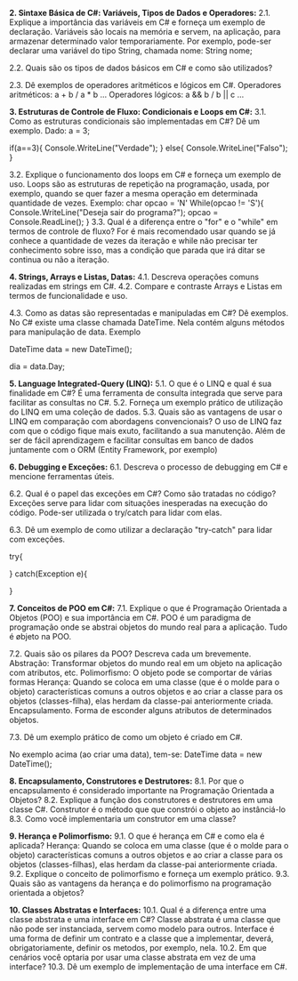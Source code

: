 **2. Sintaxe Básica de C#: Variáveis, Tipos de Dados e Operadores:**
2.1. Explique a importância das variáveis em C# e forneça um exemplo de declaração.
Variáveis são locais na memória e servem, na aplicação, para armazenar determinado valor temporariamente. Por exemplo, pode-ser declarar uma variável do tipo String, chamada nome: String nome;

2.2. Quais são os tipos de dados básicos em C# e como são utilizados?

2.3. Dê exemplos de operadores aritméticos e lógicos em C#.
Operadores aritméticos: a + b / a * b ...
Operadores lógicos: a && b / b || c ...


**3. Estruturas de Controle de Fluxo: Condicionais e Loops em C#:**
3.1. Como as estruturas condicionais são implementadas em C#? Dê um exemplo.
Dado:  a = 3;

if(a==3){ 
    Console.WriteLine("Verdade");
}
else{
    Console.WriteLine("Falso");
}

3.2. Explique o funcionamento dos loops em C# e forneça um exemplo de uso.
Loops são as estruturas de repetição na programação, usada, por exemplo, quando se quer fazer a mesma operação em determinada quantidade de vezes. Exemplo:
char opcao = 'N'
While(opcao != 'S'){
    Console.WriteLine("Deseja sair do programa?");
    opcao = Console.ReadLine();
}
3.3. Qual é a diferença entre o "for" e o "while" em termos de controle de fluxo?
For é mais recomendado usar quando se já conhece a quantidade de vezes da iteração e while não precisar ter conhecimento sobre isso, mas a condição que parada que irá ditar se continua ou não a iteração.


**4. Strings, Arrays e Listas, Datas:**
4.1. Descreva operações comuns realizadas em strings em C#.
4.2. Compare e contraste Arrays e Listas em termos de funcionalidade e uso.

4.3. Como as datas são representadas e manipuladas em C#? Dê exemplos.
No C# existe uma classe chamada DateTime. Nela contém alguns métodos para manipulação de data. Exemplo

DateTime data = new DateTime();

dia = data.Day;


**5. Language Integrated-Query (LINQ):**
5.1. O que é o LINQ e qual é sua finalidade em C#? É uma ferramenta de consulta integrada que serve para facilitar as consultas no C#.
5.2. Forneça um exemplo prático de utilização do LINQ em uma coleção de dados.
5.3. Quais são as vantagens de usar o LINQ em comparação com abordagens convencionais?
O uso de LINQ faz com que o código fique mais exuto, facilitando a sua manutenção. Além de ser de fácil aprendizagem e facilitar consultas em banco de dados juntamente com o ORM (Entity Framework, por exemplo)


**6. Debugging e Exceções:**
6.1. Descreva o processo de debugging em C# e mencione ferramentas úteis.

6.2. Qual é o papel das exceções em C#? Como são tratadas no código?
Exceções serve para lidar com situações inesperadas na execução do código. Pode-ser utilizada o try/catch para lidar com elas. 

6.3. Dê um exemplo de como utilizar a declaração "try-catch" para lidar com exceções.

try{

} catch(Exception e){

}


**7. Conceitos de POO em C#:**
7.1. Explique o que é Programação Orientada a Objetos (POO) e sua importância em C#.
POO é um paradigma de programação onde se abstrai objetos do mundo real para a aplicação. Tudo é øbjeto na POO.

7.2. Quais são os pilares da POO? Descreva cada um brevemente.
Abstração: Transformar objetos do mundo real em um objeto na aplicação com atributos, etc.
Polimorfismo: O objeto pode se comportar de várias formas
Herança: Quando se coloca em uma classe (que é o molde para o objeto) características comuns a outros objetos e ao criar a classe para os objetos (classes-filha), elas herdam da classe-pai anteriormente criada.
Encapsulamento. Forma de esconder alguns atributos de determinados objetos.

7.3. Dê um exemplo prático de como um objeto é criado em C#.

No exemplo acima (ao criar uma data), tem-se: DateTime data = new DateTime();


**8. Encapsulamento, Construtores e Destrutores:**
8.1. Por que o encapsulamento é considerado importante na Programação Orientada a Objetos?
8.2. Explique a função dos construtores e destrutores em uma classe C#.
Construtor é o método que que constrói o objeto ao instânciá-lo
8.3. Como você implementaria um construtor em uma classe?


**9. Herança e Polimorfismo:**
9.1. O que é herança em C# e como ela é aplicada?
Herança: Quando se coloca em uma classe (que é o molde para o objeto) características comuns a outros objetos e ao criar a classe para os objetos (classes-filhas), elas herdam da classe-pai anteriormente criada.
9.2. Explique o conceito de polimorfismo e forneça um exemplo prático.
9.3. Quais são as vantagens da herança e do polimorfismo na programação orientada a objetos?


**10. Classes Abstratas e Interfaces:**
10.1. Qual é a diferença entre uma classe abstrata e uma interface em C#?
Classe abstrata é uma  classe que não pode ser instanciada, servem como modelo para outros. Interface é uma forma de definir um contrato e a classe que a implementar, deverá, obrigatoriamente, definir os metodos, por exemplo, nela.
10.2. Em que cenários você optaria por usar uma classe abstrata em vez de uma interface?
10.3. Dê um exemplo de implementação de uma interface em C#.
